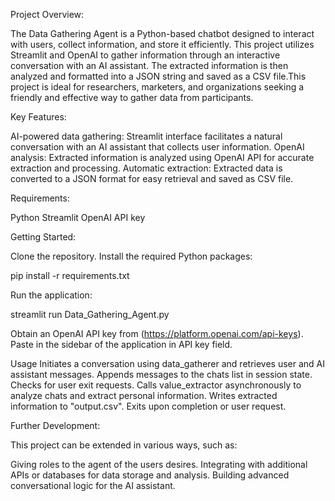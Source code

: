 Project Overview:

The Data Gathering Agent is a Python-based chatbot designed to interact with users, collect  information, and store it efficiently. This project utilizes Streamlit and OpenAI to gather  information  through an interactive conversation with an AI assistant. The extracted information is then analyzed and formatted into a JSON string and saved as a CSV file.This project is ideal for researchers, marketers, and organizations seeking a friendly and effective way to gather data from participants.

Key Features:

AI-powered data gathering: Streamlit interface facilitates a natural conversation with an AI assistant that collects user information.
OpenAI analysis: Extracted information is analyzed using OpenAI API for accurate extraction and processing.
Automatic extraction: Extracted data is converted to a JSON format for easy retrieval and saved as CSV file.

Requirements:

Python
Streamlit
OpenAI API key

Getting Started:

Clone the repository.
Install the required Python packages:

pip install -r requirements.txt

Run the application:

streamlit run Data_Gathering_Agent.py

Obtain an OpenAI API key from (https://platform.openai.com/api-keys). Paste in the sidebar of the application in API key field.

Usage
Initiates a conversation using data_gatherer and retrieves user and AI assistant messages.
Appends messages to the chats list in session state.
Checks for user exit requests.
Calls value_extractor asynchronously to analyze chats and extract personal information.
Writes extracted information to "output.csv".
Exits upon completion or user request.

Further Development:

This project can be extended in various ways, such as:

Giving roles to the agent of the users desires.
Integrating with additional APIs or databases for data storage and analysis.
Building advanced conversational logic for the AI assistant.
